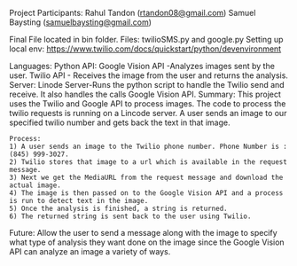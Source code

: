 Project Participants:
	Rahul Tandon (rtandon08@gmail.com)
	Samuel Baysting (samuelbaysting@gmail.com)

Final File located in bin folder. Files: twilioSMS.py and google.py
Setting up local env: https://www.twilio.com/docs/quickstart/python/devenvironment

Languages:
	Python
API:
	Google Vision API -Analyzes images sent by the user.
	Twilio API - Receives the image from the user and returns the analysis.
Server:
	Linode Server-Runs the python script to handle the Twilio send and receive. It also handles the calls Google Vision API.
Summary:
	This project uses the Twilio and Google API to process images. The code to process the twilio requests is running on a Lincode server. A user sends an image to our specified twilio number and gets back the text in that image.

	Process:
	1) A user sends an image to the Twilio phone number. Phone Number is :(845) 999-3027.
	2) Twilio stores that image to a url which is available in the request message.
	3) Next we get the MediaURL from the request message and download the actual image. 
    4) The image is then passed on to the Google Vision API and a process is run to detect text in the image.
	5) Once the analysis is finished, a string is returned.
	6) The returned string is sent back to the user using Twilio.

Future:
	Allow the user to send a message along with the image to specify what type of analysis they want done on the image since the Google Vision API can analyze an image a variety of ways.

